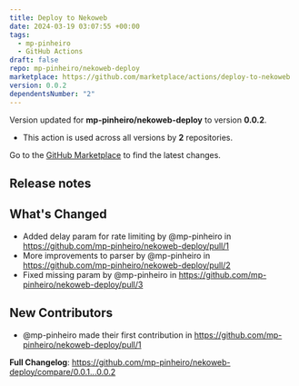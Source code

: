 ```yaml
---
title: Deploy to Nekoweb
date: 2024-03-19 03:07:55 +00:00
tags:
  - mp-pinheiro
  - GitHub Actions
draft: false
repo: mp-pinheiro/nekoweb-deploy
marketplace: https://github.com/marketplace/actions/deploy-to-nekoweb
version: 0.0.2
dependentsNumber: "2"
---
```



Version updated for **mp-pinheiro/nekoweb-deploy** to version **0.0.2**.
- This action is used across all versions by **2** repositories.

Go to the [GitHub Marketplace](https://github.com/marketplace/actions/deploy-to-nekoweb) to find the latest changes.

## Release notes

## What's Changed
* Added delay param for rate limiting by @mp-pinheiro in https://github.com/mp-pinheiro/nekoweb-deploy/pull/1
* More improvements to parser by @mp-pinheiro in https://github.com/mp-pinheiro/nekoweb-deploy/pull/2
* Fixed missing param by @mp-pinheiro in https://github.com/mp-pinheiro/nekoweb-deploy/pull/3

## New Contributors
* @mp-pinheiro made their first contribution in https://github.com/mp-pinheiro/nekoweb-deploy/pull/1

**Full Changelog**: https://github.com/mp-pinheiro/nekoweb-deploy/compare/0.0.1...0.0.2

